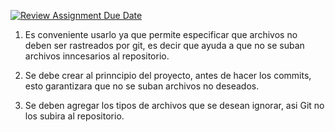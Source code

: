 [![Review Assignment Due Date](https://classroom.github.com/assets/deadline-readme-button-22041afd0340ce965d47ae6ef1cefeee28c7c493a6346c4f15d667ab976d596c.svg)](https://classroom.github.com/a/kl-E8VQf)
1. Es conveniente usarlo ya que permite especificar que archivos no deben ser
rastreados por git, es decir que ayuda a que no se suban archivos inncesarios
al repositorio.

2. Se debe crear al prinncipio del proyecto, antes de hacer los commits, esto
garantizara que no se suban archivos no deseados.

3. Se deben agregar los tipos de archivos que se desean ignorar, asi Git no
los subira al repositorio.
